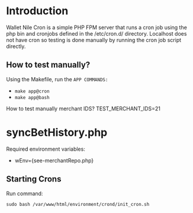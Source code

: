 # Introduction
Wallet Nile Cron is a simple PHP FPM server that runs a cron job using the php bin and cronjobs defined in the /etc/cron.d/ directory. Localhost does not have cron so testing is done manually by running the cron job script directly.

## How to test manually?
Using the Makefile, run the `APP COMMANDS:`
- `make app@cron`
- `make app@bash`

How to test manually merchant IDS?
TEST_MERCHANT_IDS=21

# syncBetHistory.php
Required environment variables:
- wEnv={see-merchantRepo.php}

## Starting Crons
Run command: 
```
sudo bash /var/www/html/environment/crond/init_cron.sh 
```

